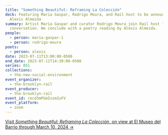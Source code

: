 ```yaml
---
title: "Something Beautiful: Reframing La Colección"
deck: Featuring Maria Gaspar, Rodrigo Moura, and Rail host to be announced, with
  Alexis Almeida
summary: Artist Maria Gaspar and curator Rodrigo Moura join Rail host for a
  conversation. We conclude with a poetry reading by Alexis Almeida.
people:
  - person: maria-gaspar-1
  - person: rodrigo-moura
poets:
  - person: alexis
date: 2023-07-11T13:00:00-0500
end_date: 2023-07-11T14:30:00-0500
series: 851
collections:
  - the-new-social-environment
event_organizer:
  - the-brooklyn-rail
event_producer:
  - the-brooklyn-rail
event_id: recd3mPGmIxsmIuFV
event_platform:
  - zoom
---
```

[V﻿isit *Something Beautiful: Reframing La Colección*, on view at El Museo del Barrio through March 10, 2024 →](https://www.elmuseo.org/exhibition/something-beautiful-reframing-la-coleccion/)